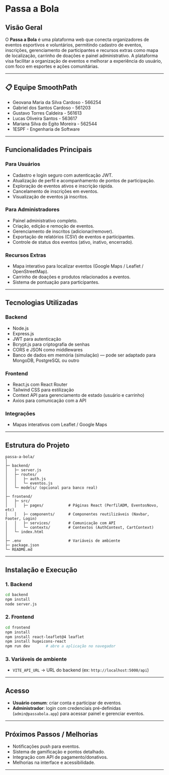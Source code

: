 # Passa a Bola

## Visão Geral

O **Passa a Bola** é uma plataforma web que conecta organizadores de eventos esportivos e voluntários, permitindo cadastro de eventos, inscrições, gerenciamento de participantes e recursos extras como mapa de localização, carrinho de doações e painel administrativo. A plataforma visa facilitar a organização de eventos e melhorar a experiência do usuário, com foco em esportes e ações comunitárias.

---

## 📋 Equipe SmoothPath
- Geovana Maria da Silva Cardoso - 566254
- Gabriel dos Santos Cardoso - 561203
- Gustavo Torres Caldeira - 561613
- Lucas Oliveira Santos - 563617
- Mariana Silva do Egito Moreira - 562544
- 1ESPF - Engenharia de Software

--- 

## Funcionalidades Principais

### Para Usuários

* Cadastro e login seguro com autenticação JWT.
* Atualização de perfil e acompanhamento de pontos de participação.
* Exploração de eventos ativos e inscrição rápida.
* Cancelamento de inscrições em eventos.
* Visualização de eventos já inscritos.

### Para Administradores

* Painel administrativo completo.
* Criação, edição e remoção de eventos.
* Gerenciamento de inscritos (adicionar/remover).
* Exportação de relatórios (CSV) de eventos e participantes.
* Controle de status dos eventos (ativo, inativo, encerrado).

### Recursos Extras

* Mapa interativo para localizar eventos (Google Maps / Leaflet / OpenStreetMap).
* Carrinho de doações e produtos relacionados a eventos.
* Sistema de pontuação para participantes.

---

## Tecnologias Utilizadas

### Backend

* Node.js
* Express.js
* JWT para autenticação
* Bcrypt.js para criptografia de senhas
* CORS e JSON como middlewares
* Banco de dados em memória (simulação) — pode ser adaptado para MongoDB, PostgreSQL ou outro

### Frontend

* React.js com React Router
* Tailwind CSS para estilização
* Context API para gerenciamento de estado (usuário e carrinho)
* Axios para comunicação com a API

### Integrações

* Mapas interativos com Leaflet / Google Maps


---

## Estrutura do Projeto

```
passa-a-bola/
│
├─ backend/
│   ├─ server.js
│   ├─ routes/
│   │   ├─ auth.js
│   │   └─ eventos.js
│   └─ models/ (opcional para banco real)
│
├─ frontend/
│   ├─ src/
│   │   ├─ pages/           # Páginas React (PerfilADM, EventosNovo, etc)
│   │   ├─ components/      # Componentes reutilizáveis (Navbar, Footer, Login)
│   │   ├─ services/        # Comunicação com API
│   │   └─ contexts/        # Contextos (AuthContext, CartContext)
│   └─ index.html
│
├─ .env                     # Variáveis de ambiente
├─ package.json
└─ README.md
```

---

## Instalação e Execução

### 1. Backend

```bash
cd backend
npm install
node server.js   
```

### 2. Frontend

```bash
cd frontend
npm install
npm install react-leaflet@4 leaflet
npm install hugeicons-react
npm run dev       # abre a aplicação no navegador
```

### 3. Variáveis de ambiente

* `VITE_API_URL` → URL do backend (ex: `http://localhost:5000/api`)

---

## Acesso

* **Usuário comum**: criar conta e participar de eventos.
* **Administrador**: login com credenciais pré-definidas (`admin@passabola.app`) para acessar painel e gerenciar eventos.

---

## Próximos Passos / Melhorias

* Notificações push para eventos.
* Sistema de gamificação e pontos detalhado.
* Integração com API de pagamento/donativos.
* Melhorias na interface e acessibilidade.

---
